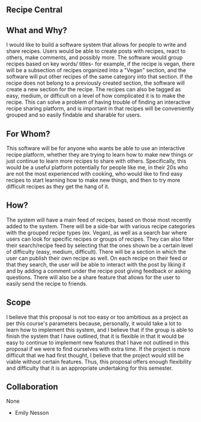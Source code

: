 ## Recipe Central

## What and Why?
I would like to build a software system that allows for people to write and share recipes. Users would be able to create posts with recipes, react to others, make comments, and possibly more. The software would group recipes based on key words/ titles- for example, if the recipe is vegan, there will be a subsection of recipes organized into a "Vegan" section, and the software will put other recipes of the same category into that section. If the recipe does not belong to a previously created section, the software will create a new section for the recipe. The recipes can also be tagged as easy, medium, or difficult on a level of how complicated it is to make the recipe. This can solve a problem of having trouble of finding an interactive recipe sharing platform, and is important in that recipes will be conveniently grouped and so easily findable and sharable for users.

## For Whom?
This software will be for anyone who wants be able to use an interactive recipe platform, whether they are trying to learn how to make new things or just continue to learn more recipes to share with others. Specifically, this would be a useful platform potentially for people like me, in their 20s who are not the most experienced with cooking, who would like to find easy recipes to start learning how to make new things, and then to try more difficult recipes as they get the hang of it.

## How?
The system will have a main feed of recipes, based on those most recently added to the system. There will be a side-bar with various recipe categories with the grouped recipe types (ex. Vegan), as well as a search bar where users can look for specific recipes or groups of recipes. They can also filter their search/recipe feed by selecting that the ones shown be a certain level of difficulty (easy, medium, difficult). There will be a section in which the user can publish their own recipe as well. On each recipe on their feed or that they search, the user will be able to interact with the post by liking it and by adding a comment under the recipe post giving feedback or asking questions. There will also be a share feature that allows for the user to easily send the recipe to friends.

## Scope
I believe that this proposal is not too easy or too ambitious as a project as per this course's parameters because, personally, it would take a lot to learn how to implement this system, and I believe that if the group is able to finish the system that I have outlined, that it is flexible in that it would be easy to continue to implement new features that I have not outlined in this proposal if we were to find ourselves with extra time. If the project is more difficult that we had first thought, I believe that the project would still be viable without certain features. Thus, this proposal  offers enough flexibility and difficulty that it is an appropriate undertaking for this semester.

## Collaboration
None

- Emily Nesson


